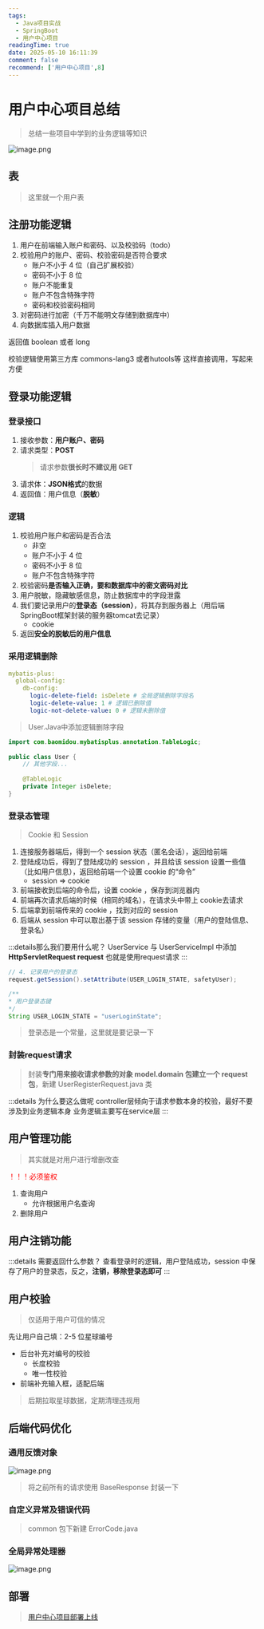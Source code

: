 ```yaml
---
tags:
  - Java项目实战
  - SpringBoot
  - 用户中心项目
readingTime: true
date: 2025-05-10 16:11:39
comment: false
recommend: ['用户中心项目',8]
---
```

# 用户中心项目总结

> 总结一些项目中学到的业务逻辑等知识

![image.png](https://imgsbo.oss-cn-shanghai.aliyuncs.com/undefined20250511105921243.png)

## 表
>这里就一个用户表


## 注册功能逻辑

1. 用户在前端输入账户和密码、以及校验码（todo）​
2. 校验用户的账户、密码、校验密码是否符合要求 ​
	- 账户不小于 4 位（自己扩展校验）​
	- 密码不小于 8 位​
	- 账户不能重复​
	- 账户不包含特殊字符​
	- 密码和校验密码相同​
3. 对密码进行加密（千万不能明文存储到数据库中）​
4. 向数据库插入用户数据

返回值 boolean  或者 long

校验逻辑使用第三方库 commons-lang3 或者hutools等 这样直接调用，写起来方便

## 登录功能逻辑


### 登录接口​
1. 接收参数：**用户账户、密码​**
2. 请求类型：**POST​**
	> 请求参数**很长时不建议用 GET​**
3. 请求体：**JSON格式**的数据​
4. 返回值：用户信息（**脱敏**）

### 逻辑

1. 校验用户账户和密码是否合法 ​
	- 非空​
	- 账户不小于 4 位​
	- 密码不小于 8 位​
	- 账户不包含特殊字符​
2. 校验密码**是否输入正确，要和数据库中的密文密码对比**​
3. 用户脱敏，隐藏敏感信息，防止数据库中的字段泄露​
4. 我们要记录用户的**登录态（session）**，将其存到服务器上（用后端SpringBoot框架封装的服务器tomcat去记录） ​
	- cookie​
5. 返回**安全的脱敏后的用户信息**


### 采用逻辑删除

```yml
mybatis-plus:​
  global-config:​
    db-config:​
      logic-delete-field: isDelete # 全局逻辑删除字段名​
      logic-delete-value: 1 # 逻辑已删除值​
      logic-not-delete-value: 0 # 逻辑未删除值
```

> User.Java中添加逻辑删除字段
```java
import com.baomidou.mybatisplus.annotation.TableLogic;​
​
public class User {​
    // 其他字段...​
​
    @TableLogic​
    private Integer isDelete;​
}
```


### 登录态管理

>Cookie 和 Session

1. 连接服务器端后，得到一个 session 状态（匿名会话），返回给前端​
2. 登陆成功后，得到了登陆成功的 session ，并且给该 session 设置一些值（比如用户信息），返回给前端一个设置 cookie 的“命令” ​
	- session ⇒ cookie​
3. 前端接收到后端的命令后，设置 cookie ，保存到浏览器内​
4. 前端再次请求后端的时候（相同的域名），在请求头中带上 cookie去请求​
5. 后端拿到前端传来的 cookie ，找到对应的 session​
6. 后端从 session 中可以取出基于该 session 存储的变量（用户的登陆信息、登录名）

:::details那么我们要用什么呢？
UserService 与 UserServiceImpl 中添加 **HttpServletRequest request**
也就是使用request请求
:::
```Java
// 4. 记录用户的登录态  
request.getSession().setAttribute(USER_LOGIN_STATE, safetyUser);
```

```Java
/**  
* 用户登录态键  
*/  
String USER_LOGIN_STATE = "userLoginState";
```
> 登录态是一个常量，这里就是要记录一下

### 封装request请求

>封装**专门用来接收请求参数的对象 model.domain 包建立一个 request 包**，新建 UserRegisterRequest.java 类

:::details 为什么要这么做呢
controller层倾向于请求参数本身的校验，最好不要涉及到业务逻辑本身
业务逻辑主要写在service层
:::


## 用户管理功能

> 其实就是对用户进行增删改查

<font color="#ff0000">！！！必须鉴权</font>

1. 查询用户​
	- 允许根据用户名查询​
2. 删除用户


## 用户注销功能

:::details 需要返回什么参数？​
查看登录时的逻辑，用户登陆成功，session 中保存了用户的登录态，反之，**注销，移除登录态即可**
:::

## 用户校验

>仅适用于用户可信的情况​

先让用户自己填：2-5 位星球编号​
- 后台补充对编号的校验​
	- 长度校验​
	- 唯一性校验​
- 前端补充输入框，适配后端​
​
>后期拉取星球数据，定期清理违规用


## 后端代码优化

### 通用反馈对象

![image.png](https://imgsbo.oss-cn-shanghai.aliyuncs.com/undefined20250510162847024.png)
>将之前所有的请求使用 BaseResponse 封装一下


### 自定义异常及错误代码

>common 包下新建 ErrorCode.java


### 全局异常处理器

![image.png](https://imgsbo.oss-cn-shanghai.aliyuncs.com/undefined20250510163058183.png)


## 部署

>[用户中心项目部署上线](https://www.xiaokaizrk.cn/Java%E5%AD%A6%E4%B9%A0/%E5%90%8E%E7%AB%AF/%E9%A1%B9%E7%9B%AE%E5%AE%9E%E6%88%98/%E7%94%A8%E6%88%B7%E4%B8%AD%E5%BF%83%E9%A1%B9%E7%9B%AE/%E7%94%A8%E6%88%B7%E4%B8%AD%E5%BF%83%E9%A1%B9%E7%9B%AE%E9%83%A8%E7%BD%B2%E4%B8%8A%E7%BA%BF.html)

